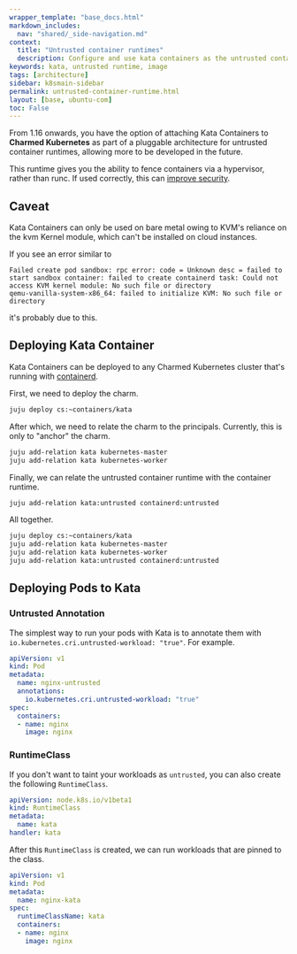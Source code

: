 ```yaml
---
wrapper_template: "base_docs.html"
markdown_includes:
  nav: "shared/_side-navigation.md"
context:
  title: "Untrusted container runtimes"
  description: Configure and use kata containers as the untrusted container runtime
keywords: kata, untrusted runtime, image
tags: [architecture]
sidebar: k8smain-sidebar
permalink: untrusted-container-runtime.html
layout: [base, ubuntu-com]
toc: False
---
```


From 1.16 onwards, you have the option of attaching Kata Containers to
**Charmed Kubernetes** as part of a pluggable architecture for untrusted
container runtimes, allowing more to be developed in the future.

This runtime gives you the ability to fence containers via a hypervisor,
rather than runc.  If used correctly, this can
[improve security](https://katacontainers.io/collateral/kata-containers-1pager.pdf).

## Caveat

Kata Containers can only be used on bare metal owing to KVM's reliance on the
kvm Kernel module, which can't be installed on cloud instances.

If you see an error similar to

```
Failed create pod sandbox: rpc error: code = Unknown desc = failed to start sandbox container: failed to create containerd task: Could not access KVM kernel module: No such file or directory
qemu-vanilla-system-x86_64: failed to initialize KVM: No such file or directory
```

it's probably due to this.

## Deploying Kata Container

Kata Containers can be deployed to any Charmed Kubernetes cluster that's
running with [containerd](container-runtime).

First, we need to deploy the charm.

```bash
juju deploy cs:~containers/kata
```

After which, we need to relate the charm to the principals.  Currently, this
is only to "anchor" the charm.

```bash
juju add-relation kata kubernetes-master
juju add-relation kata kubernetes-worker
```

Finally, we can relate the untrusted container runtime with the container
runtime.

```bash
juju add-relation kata:untrusted containerd:untrusted

```

All together.

```bash
juju deploy cs:~containers/kata
juju add-relation kata kubernetes-master
juju add-relation kata kubernetes-worker
juju add-relation kata:untrusted containerd:untrusted
```

## Deploying Pods to Kata

### Untrusted Annotation

The simplest way to run your pods with Kata is to annotate them with
`io.kubernetes.cri.untrusted-workload: "true"`.  For example.

```yaml
apiVersion: v1
kind: Pod
metadata:
  name: nginx-untrusted
  annotations:
    io.kubernetes.cri.untrusted-workload: "true"
spec:
  containers:
  - name: nginx
    image: nginx

```

### RuntimeClass

If you don't want to taint your workloads as `untrusted`, you can also create
the following `RuntimeClass`.

```yaml
apiVersion: node.k8s.io/v1beta1
kind: RuntimeClass
metadata:
  name: kata
handler: kata
```

After this `RuntimeClass` is created, we can run workloads that are pinned to
the class.

```yaml
apiVersion: v1
kind: Pod
metadata:
  name: nginx-kata
spec:
  runtimeClassName: kata
  containers:
  - name: nginx
    image: nginx
```
